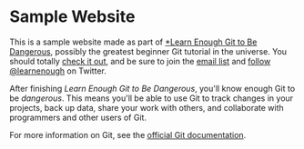 # Sample Website

This is a sample website made as part of [*Learn Enough Git to Be Dangerous](http://learnenough.com/git-tutuorial), possibly the greatest beginner Git tutorial in the universe. You should totally [check it out](http://learnenough.com/git-tutuorial), and be sure to join the [email list](http://learnenough.com#email_list) and [follow @learnenough](http://twitter.com/learnenough) on Twitter.

After finishing *Learn Enough Git to Be Dangerous*, you'll know enough Git to be *dangerous*. This means you'll be able to use Git to track changes in your projects, back up data, share your work with others, and collaborate with programmers and other users of Git.

For more information on Git, see the
[official Git documentation](https://git-scm.com/).
